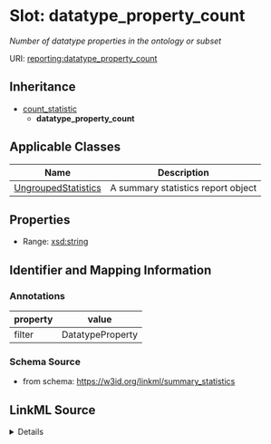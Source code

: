 # Slot: datatype_property_count
_Number of datatype properties in the ontology or subset_


URI: [reporting:datatype_property_count](https://w3id.org/linkml/reportdatatype_property_count)




## Inheritance

* [count_statistic](count_statistic.md)
    * **datatype_property_count**





## Applicable Classes

| Name | Description |
| --- | --- |
[UngroupedStatistics](UngroupedStatistics.md) | A summary statistics report object






## Properties

* Range: [xsd:string](http://www.w3.org/2001/XMLSchema#string)







## Identifier and Mapping Information





### Annotations

| property | value |
| --- | --- |
| filter | DatatypeProperty |



### Schema Source


* from schema: https://w3id.org/linkml/summary_statistics




## LinkML Source

<details>
```yaml
name: datatype_property_count
annotations:
  filter:
    tag: filter
    value: DatatypeProperty
description: Number of datatype properties in the ontology or subset
from_schema: https://w3id.org/linkml/summary_statistics
rank: 1000
is_a: count_statistic
alias: datatype_property_count
owner: UngroupedStatistics
domain_of:
- UngroupedStatistics
slot_group: property_statistic_group
range: string

```
</details>